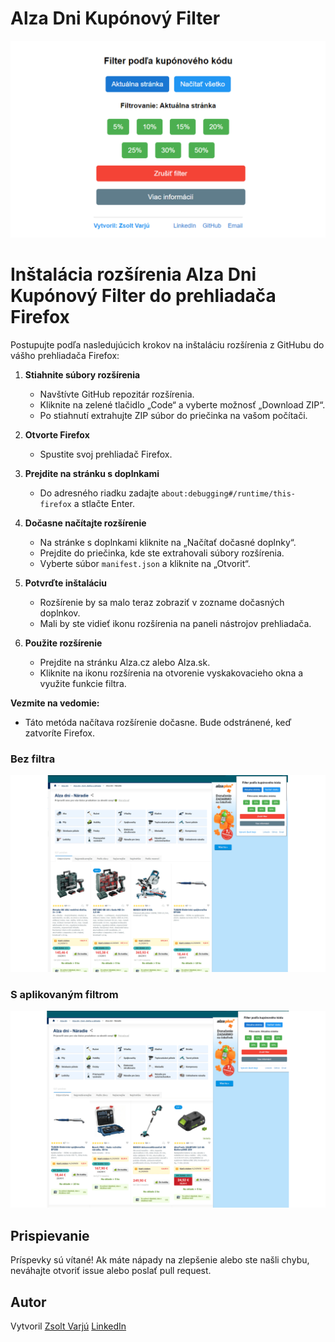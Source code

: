 # Alza Dni Kupónový Filter

![Alza Dni Kupónový Filter Extension](./screenshots/Main.png)

# Inštalácia rozšírenia Alza Dni Kupónový Filter do prehliadača Firefox

Postupujte podľa nasledujúcich krokov na inštaláciu rozšírenia z GitHubu do vášho prehliadača Firefox:

1. **Stiahnite súbory rozšírenia**
   - Navštívte GitHub repozitár rozšírenia.
   - Kliknite na zelené tlačidlo „Code“ a vyberte možnosť „Download ZIP“.
   - Po stiahnutí extrahujte ZIP súbor do priečinka na vašom počítači.

2. **Otvorte Firefox**
   - Spustite svoj prehliadač Firefox.

3. **Prejdite na stránku s doplnkami**
   - Do adresného riadku zadajte `about:debugging#/runtime/this-firefox` a stlačte Enter.

4. **Dočasne načítajte rozšírenie**
   - Na stránke s doplnkami kliknite na „Načítať dočasné doplnky“.
   - Prejdite do priečinka, kde ste extrahovali súbory rozšírenia.
   - Vyberte súbor `manifest.json` a kliknite na „Otvorit“.

5. **Potvrďte inštaláciu**
   - Rozšírenie by sa malo teraz zobraziť v zozname dočasných doplnkov.
   - Mali by ste vidieť ikonu rozšírenia na paneli nástrojov prehliadača.

6. **Použite rozšírenie**
   - Prejdite na stránku Alza.cz alebo Alza.sk.
   - Kliknite na ikonu rozšírenia na otvorenie vyskakovacieho okna a využite funkcie filtra.

**Vezmite na vedomie:**
- Táto metóda načítava rozšírenie dočasne. Bude odstránené, keď zatvoríte Firefox.

### Bez filtra
![Stránka bez filtra](./screenshots/Withoutfilter.png)

### S aplikovaným filtrom
![Stránka s filtrom](./screenshots/Withfilter.png)

## Prispievanie

Príspevky sú vítané! Ak máte nápady na zlepšenie alebo ste našli chybu, neváhajte otvoriť issue alebo poslať pull request.

## Autor

Vytvoril [Zsolt Varjú](https://github.com/zsoolti8917)
         [LinkedIn](https://www.linkedin.com/in/zsoltvarju/)
